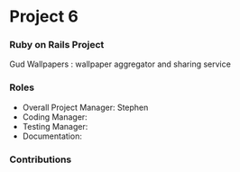 # Project 6
### Ruby on Rails Project
Gud Wallpapers : wallpaper aggregator and sharing service

### Roles
* Overall Project Manager: Stephen
* Coding Manager:
* Testing Manager:
* Documentation:

### Contributions
